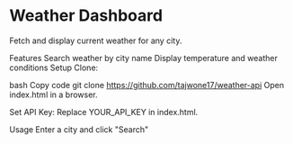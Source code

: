 # Weather Dashboard
Fetch and display current weather for any city.

Features
Search weather by city name
Display temperature and weather conditions
Setup
Clone:

bash
Copy code
git clone https://github.com/tajwone17/weather-api
Open index.html in a browser.

Set API Key: Replace YOUR_API_KEY in index.html.

Usage
Enter a city and click "Search"
